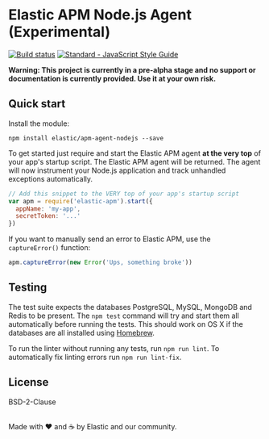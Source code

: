 # Elastic APM Node.js Agent (Experimental)

[![Build status](https://travis-ci.org/elastic/apm-agent-nodejs.svg?branch=master)](https://travis-ci.org/elastic/apm-agent-nodejs)
[![Standard - JavaScript Style Guide](https://img.shields.io/badge/code%20style-standard-brightgreen.svg?style=flat)](https://github.com/standard/standard)

**Warning: This project is currently in a pre-alpha stage and no support
or documentation is currently provided. Use it at your own risk.**

## Quick start

Install the module:

```
npm install elastic/apm-agent-nodejs --save
```

To get started just require and start the Elastic APM agent **at the
very top** of your app's startup script. The Elastic APM agent will be
returned. The agent will now instrument your Node.js application and
track unhandled exceptions automatically.

```js
// Add this snippet to the VERY top of your app's startup script
var apm = require('elastic-apm').start({
  appName: 'my-app',
  secretToken: '...'
})
```

If you want to manually send an error to Elastic APM, use the
`captureError()` function:

```js
apm.captureError(new Error('Ups, something broke'))
```

## Testing

The test suite expects the databases PostgreSQL, MySQL, MongoDB and
Redis to be present. The `npm test` command will try and start them all
automatically before running the tests. This should work on OS X if the
databases are all installed using [Homebrew](http://brew.sh).

To run the linter without running any tests, run `npm run lint`. To
automatically fix linting errors run `npm run lint-fix`.

## License

BSD-2-Clause

<br>Made with ♥️ and ☕️ by Elastic and our community.
